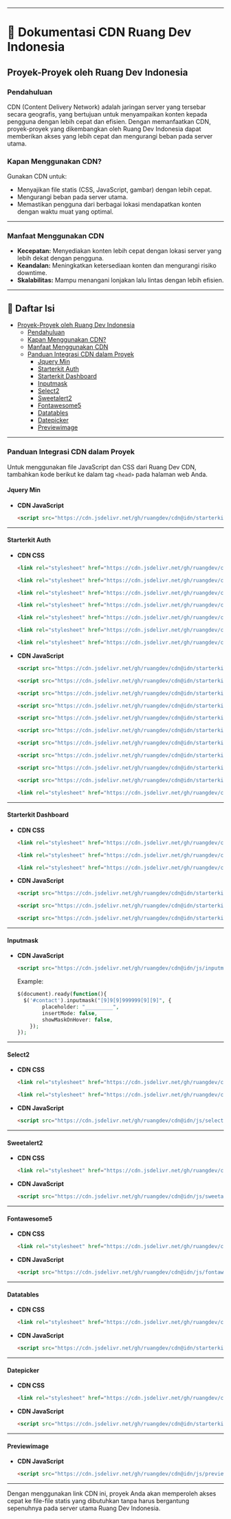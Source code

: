 
---

# 📄 **Dokumentasi CDN Ruang Dev Indonesia**
## Proyek-Proyek oleh Ruang Dev Indonesia

### Pendahuluan
CDN (Content Delivery Network) adalah jaringan server yang tersebar secara geografis, yang bertujuan untuk menyampaikan konten kepada pengguna dengan lebih cepat dan efisien. Dengan memanfaatkan CDN, proyek-proyek yang dikembangkan oleh Ruang Dev Indonesia dapat memberikan akses yang lebih cepat dan mengurangi beban pada server utama.

### **Kapan Menggunakan CDN?**

Gunakan CDN untuk:
- Menyajikan file statis (CSS, JavaScript, gambar) dengan lebih cepat.
- Mengurangi beban pada server utama.
- Memastikan pengguna dari berbagai lokasi mendapatkan konten dengan waktu muat yang optimal.

---

### Manfaat Menggunakan CDN
- **Kecepatan:** Menyediakan konten lebih cepat dengan lokasi server yang lebih dekat dengan pengguna.
- **Keandalan:** Meningkatkan ketersediaan konten dan mengurangi risiko downtime.
- **Skalabilitas:** Mampu menangani lonjakan lalu lintas dengan lebih efisien.

---
## 📄 **Daftar Isi**

- [Proyek-Proyek oleh Ruang Dev Indonesia](#proyek-proyek-oleh-ruang-dev-indonesia)
  - [Pendahuluan](#pendahuluan)
  - [Kapan Menggunakan CDN?](#kapan-menggunakan-cdn)
  - [Manfaat Menggunakan CDN](#manfaat-menggunakan-cdn)
  - [Panduan Integrasi CDN dalam Proyek](#panduan-integrasi-cdn-dalam-proyek)
    - [Jquery Min](#jquery-min)
    - [Starterkit Auth](#starterkit-auth)
    - [Starterkit Dashboard](#starterkit-dashboard)
    - [Inputmask](#inputmask)
    - [Select2](#select2)
    - [Sweetalert2](#sweetalert2)
    - [Fontawesome5](#fontawesome5)
    - [Datatables](#datatables)
    - [Datepicker](#datepicker)
    - [Previewimage](#previewimage)

---
### Panduan Integrasi CDN dalam Proyek
Untuk menggunakan file JavaScript dan CSS dari Ruang Dev CDN, tambahkan kode berikut ke dalam tag `<head>` pada halaman web Anda.

#### Jquery Min
- **CDN JavaScript**
  ```html
  <script src="https://cdn.jsdelivr.net/gh/ruangdev/cdn@idn/starterkit/datatables/js/jquery.min.js" integrity="sha512-894YE6QWD5I59HgZOGReFYm4dnWc1Qt5NtvYSaNcOP+u1T9qYdvdihz0PPSiiqn/+/3e7Jo4EaG7TubfWGUrMQ==" crossorigin="anonymous"></script>
  ```

---

#### Starterkit Auth
- **CDN CSS**
  ```html
  <link rel="stylesheet" href="https://cdn.jsdelivr.net/gh/ruangdev/cdn@idn/starterkit/auth/css/boxicons.css" integrity="sha512-dMNYt8oyGcGMYootKGiAdkrDyYgyWNGgTRtU7nmwebJOek7suG5gt2HxxAAD72nEqVf8vPVsBfVUUPslRIna2A==" crossorigin="anonymous">
  ```
  ```html
  <link rel="stylesheet" href="https://cdn.jsdelivr.net/gh/ruangdev/cdn@idn/starterkit/auth/css/core.css" integrity="sha512-pnYsRB7mKLuwgeRjM6d27ImCoFfcmO0VuXC9JW3gxWTwaYWy4uqYqEbqUZD5HFAaUks/qMMcDjNKLbGFU01X+g==" crossorigin="anonymous">
  ```
  ```html
  <link rel="stylesheet" href="https://cdn.jsdelivr.net/gh/ruangdev/cdn@idn/starterkit/auth/css/demo.css" integrity="sha512-jR/omOlI/7L6vHxzVV9fJiHYheixqNwDxH777Qxq9fD34UC8yn21E5P0CrIeAjAxMPQ3jNFrr07GdKH8Keq8QA==" crossorigin="anonymous">
  ```
  ```html
  <link rel="stylesheet" href="https://cdn.jsdelivr.net/gh/ruangdev/cdn@idn/starterkit/auth/css/page-login.css" integrity="sha512-h39A68ukqSYSQQmhjQrmSKNfWDirJOdTYGkR5UyxopJ7w7d4QZ9P8j5jfUAxClfWcpHs88cELWYWxOZrkTvrfQ==" crossorigin="anonymous">
  ```
  ```html
  <link rel="stylesheet" href="https://cdn.jsdelivr.net/gh/ruangdev/cdn@idn/starterkit/auth/css/perfect-scrollbar.css" integrity="sha512-1f/eQrQ/g+/r86r3S0s///7uEUyKzP1vrwOJh1P+ncqZzEiYCVsedkr7Q2gFybD90NPG2Gvl7H1hvWMBsF6rAw==" crossorigin="anonymous">
  ```
  ```html
  <link rel="stylesheet" href="https://cdn.jsdelivr.net/gh/ruangdev/cdn@idn/starterkit/auth/css/theme-default.css" integrity="sha512-B5NVktYE2EFdcAxg8H7jyIxKQMzNHk7BP0iUy86wPF3Tb/jw9C4iTEpdtGmj0lFxCAjs1+dDEM1pgdSE34beKw==" crossorigin="anonymous">
  ```
  ```html
  <link rel="stylesheet" href="https://cdn.jsdelivr.net/gh/ruangdev/cdn@idn/starterkit/auth/css/page-auth.css" integrity="sha512-GHAL9AzkSO8iwPLfzO0xqGp/XCptlFXJbro6Zb0oZAoySOJzDlwntxraz3Xl3mcKcFFLVvjoXjEXFfPmP97N8w==" crossorigin="anonymous">
  ```
- **CDN JavaScript**
  ```html
  <script src="https://cdn.jsdelivr.net/gh/ruangdev/cdn@idn/starterkit/auth/js/bootstrap.js" integrity="sha512-58Skp5/Lc9Va7aGH+XP5R+Qm4Yt8qI7kURnSsf2fgSTKhonm30qBb4VkZgfxuE2YVgtOK/16b+hLiGbG8/UWlQ==" crossorigin="anonymous"></script>
  ```
  ```html
  <script src="https://cdn.jsdelivr.net/gh/ruangdev/cdn@idn/starterkit/auth/js/captcha.js" integrity="sha512-MvssGXK93T69xsmRFlw+Zrq2f5sbV+3u19+JWWMlUh8r4qTgCw7n/IeU6VxWf93P9cyNJJ9CgRPMJlIkSt3odQ==" crossorigin="anonymous"></script>
  ```
  ```html
  <script src="https://cdn.jsdelivr.net/gh/ruangdev/cdn@idn/starterkit/auth/js/config.js" integrity="sha512-8V7NXvBBbl1Ry3wSibDR65p/HfaHuu1ZsQ+9Z6fl1UshAdo65dFIPJakOWYA7NCExLA1PluSvi5oEmNE/AyA+A==" crossorigin="anonymous"></script>
  ```
  ```html
  <script src="https://cdn.jsdelivr.net/gh/ruangdev/cdn@idn/starterkit/auth/js/jquery.js" integrity="sha512-89uTEAAU9s+AG9aSjIDwlNDbSSymNSmsaO8bm08gZjZgo/Kq9HjsvGZGICnjNGooW2/9RVfd2Tvn59L3A9vhOw==" crossorigin="anonymous"></script>
  ```
  ```html
  <script src="https://cdn.jsdelivr.net/gh/ruangdev/cdn@idn/starterkit/auth/js/main.js" integrity="sha512-U98ojlsH4ICl8hdwi/F7XsTW0ugRMZNCGkyI+h9rYCbq2Dt9jDESjVhMWbKspcB8GIzF2zcSxSDu2t7rsff0Dw==" crossorigin="anonymous"></script>
  ```
  ```html
  <script src="https://cdn.jsdelivr.net/gh/ruangdev/cdn@idn/starterkit/auth/js/menu.js" integrity="sha512-0p64shxcXiIUhcuutdNTXzGl3f2tfW/Hh5GzKdXvNa+ld4GKf/YcAaSw3SpiCdpRYwMYt+9Mra7CWHK22jPSkg==" crossorigin="anonymous"></script>
  ```
  ```html
  <script src="https://cdn.jsdelivr.net/gh/ruangdev/cdn@idn/starterkit/auth/js/password.js" integrity="sha512-G7zXQdyJ2a3/xfUAc2hDs4Bu6jJwX3HKe5/+RUO72tQaTA6DNYRMxeAHjh9u8V1Ht69H2LkuD0j6lyR+I+vYyQ==" crossorigin="anonymous"></script>
  ```
  ```html
  <script src="https://cdn.jsdelivr.net/gh/ruangdev/cdn@idn/starterkit/auth/js/perfect-scrollbar.js" integrity="sha512-1G7EgZJK+gzxZghsEH/0MhkzHjbivPQWQjlNlQr6yg3MHruSAv3NUqgq08iXvMUTUaIqjsmeXNWXoM9qOYcICQ==" crossorigin="anonymous"></script>
  ```
  ```html
  <script src="https://cdn.jsdelivr.net/gh/ruangdev/cdn@idn/starterkit/auth/js/popper.js" integrity="sha512-YlaDiPEzSotPTerG8gJwnEkN44q4y2YgUvPj1+8w5kRIzr4IE5C4DoWE7IdLsMa0X8kNUoJjo+BwEooCOrHXWQ==" crossorigin="anonymous"></script>
  ```
  ```html
  <script src="https://cdn.jsdelivr.net/gh/ruangdev/cdn@idn/starterkit/auth/js/password-confirm.js" integrity="sha512-lpg6hEJ205OqyYqymCngnYz7VO2B4LgNdgrOTak+dSiS84C2J1vyYh1AQGiEJkeRDlA2CtDCHxfzAvu4aatPHg==" crossorigin="anonymous"></script>
  ```
  ```html
  <link rel="stylesheet" href="https://cdn.jsdelivr.net/gh/ruangdev/cdn@idn/starterkit/auth/js/error.css" integrity="sha512-tSMu9/Nw5petw4epygAILFv4b9CuUwCzvTAZmEqrigs/w94gaMJORa3g3vKbqxsRD7YIoP9HZnCv6rfLeNXIlA==" crossorigin="anonymous">
  ```
---

#### Starterkit Dashboard
- **CDN CSS**
  ```html
  <link rel="stylesheet" href="https://cdn.jsdelivr.net/gh/ruangdev/cdn@idn/starterkit/dashboard/css/app-dark.css" integrity="sha512-BRNEkrBpsrKyIreKg/2pVeWgRy/8UmLWcLEVJ8IzlF4J++xljjERdRtbv73mCq8rGpouJQGl7/f6ActRVbTi+Q==" crossorigin="anonymous">
  ```
  ```html
  <link rel="stylesheet" href="https://cdn.jsdelivr.net/gh/ruangdev/cdn@idn/starterkit/dashboard/css/app.css" integrity="sha512-tDo30oUmCj9tnLTo4pOh7G5nwADM0jnv2EFKRxUZzwnOUagtpYiXD5UCd9Pmr8dEMgZdb7bbeZps7JWNrvMlCA==" crossorigin="anonymous">
  ```
  ```html
  <link rel="stylesheet" href="https://cdn.jsdelivr.net/gh/ruangdev/cdn@idn/starterkit/dashboard/css/toastify.css" integrity="sha512-tA+z1mt8+hiZE9CgG95WPtakY4JPkTaYgIcM1Wyq/VCdKDttHhnJoIDRC9/eWo8mbK2MmIDcDeUBfIfI1J8nWA==" crossorigin="anonymous">
  ```
- **CDN JavaScript**
  ```html
  <script src="https://cdn.jsdelivr.net/gh/ruangdev/cdn@idn/starterkit/dashboard/js/app.js" integrity="sha512-Yc/Abj16qIEm1T+95RzrYX0zECoUQAatWcK2Hw+OGQ4UAymq4LPDclNrg7JeIrIggzjTT6ZASjF5Ttd20H2tBw==" crossorigin="anonymous"></script>
  ```
  ```html
  <script src="https://cdn.jsdelivr.net/gh/ruangdev/cdn@idn/starterkit/dashboard/js/bootstrap.js" integrity="sha512-GTXxDPa3h1BC/V1Xn/dkn8wBsmR9xz8l83o3UxutVGFwr+MnPXxv4ZIuw+oCaEAW/W1SzcKzkm6oxzYdaC7axQ==" crossorigin="anonymous"></script>
  ```
  ```html
  <script src="https://cdn.jsdelivr.net/gh/ruangdev/cdn@idn/starterkit/dashboard/js/toastify.js" integrity="sha512-ZHzbWDQKpcZxIT9l5KhcnwQTidZFzwK/c7gpUUsFvGjEsxPusdUCyFxjjpc7e/Wj7vLhfMujNx7COwOmzbn+2w==" crossorigin="anonymous"></script>
  ```
---

#### Inputmask
- **CDN JavaScript**
  ```html
  <script src="https://cdn.jsdelivr.net/gh/ruangdev/cdn@idn/js/inputmask/jquery.inputmask.min.js" integrity="sha512-jTgBq4+dMYh73dquskmUFEgMY5mptcbqSw2rmhOZZSJjZbD2wMt0H5nhqWtleVkyBEjmzid5nyERPSNBafG4GQ==" crossorigin="anonymous"></script>
  ```
  Example:
  ```php
  $(document).ready(function(){
    $('#contact').inputmask("[9]9[9]999999[9][9]", {
          placeholder: "_________",
          insertMode: false,
          showMaskOnHover: false,
      });
  });
  ```

---

#### Select2
- **CDN CSS**
  ```html
  <link rel="stylesheet" href="https://cdn.jsdelivr.net/gh/ruangdev/cdn@idn/css/select2/select2-bootstrap-5-theme.min.css" integrity="sha512-z/90a5SWiu4MWVelb5+ny7sAayYUfMmdXKEAbpj27PfdkamNdyI3hcjxPxkOPbrXoKIm7r9V2mElt5f1OtVhqA==" crossorigin="anonymous">
  ```
  ```html
  <link rel="stylesheet" href="https://cdn.jsdelivr.net/gh/ruangdev/cdn@idn/css/select2/select2.min.css" integrity="sha512-aD9ophpFQ61nFZP6hXYu4Q/b/USW7rpLCQLX6Bi0WJHXNO7Js/fUENpBQf/+P4NtpzNX0jSgR5zVvPOJp+W2Kg==" crossorigin="anonymous">
  ```
- **CDN JavaScript**
  ```html
  <script src="https://cdn.jsdelivr.net/gh/ruangdev/cdn@idn/js/select2/select2.min.js" integrity="sha512-4MvcHwcbqXKUHB6Lx3Zb5CEAVoE9u84qN+ZSMM6s7z8IeJriExrV3ND5zRze9mxNlABJ6k864P/Vl8m0Sd3DtQ==" crossorigin="anonymous"></script>
  ```

---

#### Sweetalert2
- **CDN CSS**
  ```html
  <link rel="stylesheet" href="https://cdn.jsdelivr.net/gh/ruangdev/cdn@idn/css/sweetalert2/sweetalert2.min.css" integrity="sha512-Xxs33QtURTKyRJi+DQ7EKwWzxpDlLSqjC7VYwbdWW9zdhrewgsHoim8DclqjqMlsMeiqgAi51+zuamxdEP2v1Q==" crossorigin="anonymous">
  ```
- **CDN JavaScript**
  ```html
  <script src="https://cdn.jsdelivr.net/gh/ruangdev/cdn@idn/js/sweetalert2/sweetalert2.js" integrity="sha512-tWKcNRzXNTybB8ca0NSEyHlUl1mXPL/2xFjiUkUBGmJTRnAstcmyXtmv81vEennKVkH/FDDIH5l2+Jo0p1FObg==" crossorigin="anonymous"></script>
  ```

---

#### Fontawesome5
- **CDN CSS**
  ```html
  <link rel="stylesheet" href="https://cdn.jsdelivr.net/gh/ruangdev/cdn@idn/css/fontawesome5/font-awesome5-all.min.css" integrity="sha512-1ycn6IcaQQ40/MKBW2W4Rhis/DbILU74C1vSrLJxCq57o941Ym01SwNsOMqvEBFlcgUa6xLiPY/NS5R+E6ztJQ==" crossorigin="anonymous">
  ```
- **CDN JavaScript**
  ```html
  <script src="https://cdn.jsdelivr.net/gh/ruangdev/cdn@idn/js/fontawesome5/font-awesome5-all.min.js" integrity="sha512-Tn2m0TIpgVyTzzvmxLNuqbSJH3JP8jm+Cy3hvHrW7ndTDcJ1w5mBiksqDBb8GpE2ksktFvDB/ykZ0mDpsZj20w==" crossorigin="anonymous"></script>
  ```

---
#### Datatables
- **CDN CSS**
  ```html
  <link rel="stylesheet" href="https://cdn.jsdelivr.net/gh/ruangdev/cdn@idn/starterkit/datatables/css/dataTables.bootstrap5.min.css" integrity="sha512-DYpTY0Ub8eZR1nPIgYG0eNVCWim5dFXr834XUOfrVw/5NNRUrPMl8mpNyHvt+CUjG3TyfV898AYXg9eOS+ekmw==" crossorigin="anonymous">
  ```
- **CDN JavaScript**
  ```html
  <script src="https://cdn.jsdelivr.net/gh/ruangdev/cdn@idn/starterkit/datatables/js/datatables.min.js" integrity="sha512-4qmoJLDdNz51vzA75oiktlu1NkJgOJKkDDCrSyg3joGHi8W0YR6jqlivtTwql84y7Q0wjbQtZMe2obI7pQ+vjQ==" crossorigin="anonymous"></script>
  ```

---
#### Datepicker
- **CDN CSS**
  ```html
  <link rel="stylesheet" href="https://cdn.jsdelivr.net/gh/ruangdev/cdn@idn/starterkit/datepicker/css/datepicker.css" integrity="sha512-n/98Hzv7vnNVN8bL5s+hajql1X8LVhS/kPJIMxpXinGzcIVcM+SKTG54IKnRVz8vPIJmWWtyRyP3p4aK3vLiZw==" crossorigin="anonymous">
  ```
- **CDN JavaScript**
  ```html
  <script src="https://cdn.jsdelivr.net/gh/ruangdev/cdn@idn/starterkit/datepicker/js/datepicker.js" integrity="sha512-zTadvlTFbfS8sBJpRcCpwz5NobiDyGe3Tm39xRlDjHCitm1gKu0ciMq24Zl+BGX2oLqtK5sfKUprFNdRHVgWNA==" crossorigin="anonymous"></script>
  ```

---
#### Previewimage
- **CDN JavaScript**
  ```html
  <script src="https://cdn.jsdelivr.net/gh/ruangdev/cdn@idn/js/previewimage/img.preview.js" integrity="sha512-v4yg0eAx7DcsPFGDPc2LxS0EIriB4v6QWPMDTRlKhxBvnYAbmuRMhTr9PrcsdaxvbtRA3J3XLRCuDiZZagdbTg==" crossorigin="anonymous"></script>
  ```

---
Dengan menggunakan link CDN ini, proyek Anda akan memperoleh akses cepat ke file-file statis yang dibutuhkan tanpa harus bergantung sepenuhnya pada server utama Ruang Dev Indonesia.